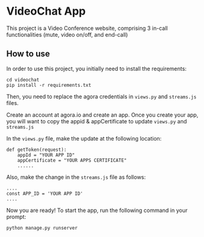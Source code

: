 # VideoChat App

This project is a Video Conference website, comprising 3 in-call functionalities (mute, video on/off, and end-call)

## How to use

In order to use this project, you initially need to install the requirements:

```
cd videochat
pip install -r requirements.txt
```

Then, you need to replace the agora credentials in `views.py` and `streams.js` files.

Create an account at agora.io and create an app. Once you create your app, you will want to copy the appid & appCertificate to update `views.py` and `streams.js`

In the `views.py` file, make the update at the following location:

```
def getToken(request):
    appId = "YOUR APP ID"
    appCertificate = "YOUR APPS CERTIFICATE"
    ......
```

Also, make the change in the `streams.js` file as follows:

```
....
const APP_ID = 'YOUR APP ID'
....
```

Now you are ready! To start the app, run the following command in your prompt:

```
python manage.py runserver
```
